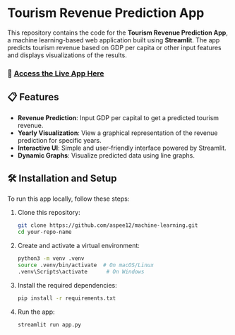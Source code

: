 # Tourism Revenue Prediction App

This repository contains the code for the **Tourism Revenue Prediction App**, a machine learning-based web application built using **Streamlit**. The app predicts tourism revenue based on GDP per capita or other input features and displays visualizations of the results.

### 🔗 [Access the Live App Here](https://eoxidoxxxcvuru8z9m2q36.streamlit.app/)

## 📋 Features

- **Revenue Prediction**: Input GDP per capital to get a predicted tourism revenue.
- **Yearly Visualization**: View a graphical representation of the revenue prediction for specific years.
- **Interactive UI**: Simple and user-friendly interface powered by Streamlit.
- **Dynamic Graphs**: Visualize predicted data using line graphs.

## 🛠️ Installation and Setup

To run this app locally, follow these steps:

1. Clone this repository:
   ```bash
   git clone https://github.com/aspee12/machine-learning.git
   cd your-repo-name

2. Create and activate a virtual environment:
   ```bash
   python3 -m venv .venv
   source .venv/bin/activate  # On macOS/Linux
   .venv\Scripts\activate      # On Windows

3. Install the required dependencies:
   ```bash
   pip install -r requirements.txt

4. Run the app:
   ```bash
   streamlit run app.py
